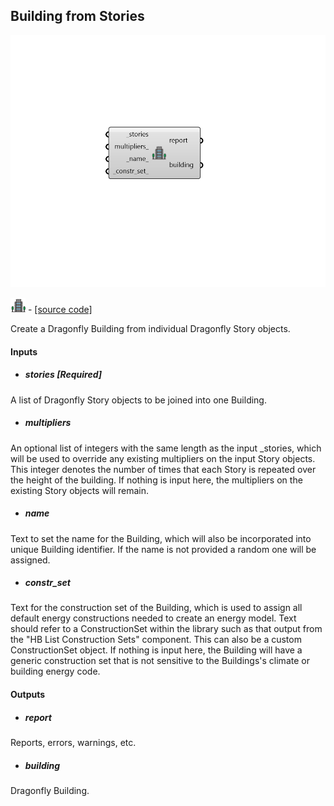 ## Building from Stories

![](../../images/components/Building_from_Stories.png)

![](../../images/icons/Building_from_Stories.png) - [[source code]](https://github.com/ladybug-tools/dragonfly-grasshopper/blob/master/dragonfly_grasshopper/src//DF%20Building%20from%20Stories.py)


Create a Dragonfly Building from individual Dragonfly Story objects. 



#### Inputs
* ##### stories [Required]
A list of Dragonfly Story objects to be joined into one Building. 
* ##### multipliers 
An optional list of integers with the same length as the input _stories, which will be used to override any existing multipliers on the input Story objects. This integer denotes the number of times that each Story is repeated over the height of the building. If nothing is input here, the multipliers on the existing Story objects will remain. 
* ##### name 
Text to set the name for the Building, which will also be incorporated into unique Building identifier. If the name is not provided a random one will be assigned. 
* ##### constr_set 
Text for the construction set of the Building, which is used to assign all default energy constructions needed to create an energy model. Text should refer to a ConstructionSet within the library such as that output from the "HB List Construction Sets" component. This can also be a custom ConstructionSet object. If nothing is input here, the Building will have a generic construction set that is not sensitive to the Buildings's climate or building energy code. 

#### Outputs
* ##### report
Reports, errors, warnings, etc. 
* ##### building
Dragonfly Building. 